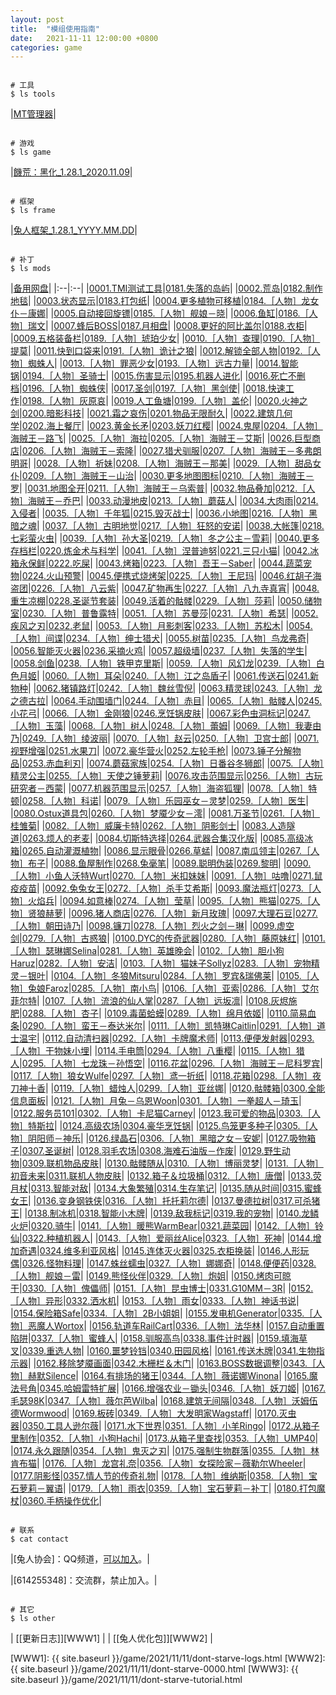 ```yaml
---
layout: post
title:  "模组使用指南"
date:   2021-11-11 12:00:00 +0800
categories: game
---
```



``` shell
  
# 工具
$ ls tools
```

|[MT管理器][APKMT2]|



``` shell
  
# 游戏
$ ls game
```

|[饑荒：黑化_1.28.1_2020.11.09][GAME128]|


``` shell
  
# 框架
$ ls frame
```

|[兔人框架_1.28.1_YYYY.MM.DD][FRAME128]|



``` shell
  
# 补丁
$ ls mods
```
|[备用网盘][MODS128]|
|:--|:--|
|[0001.TMI测试工具][GIT-0001]|[0181.失落的岛屿][GIT-0181]|
 |[0002.荒岛][GIT-0002]|[0182.制作地毯][GIT-0182]|
 |[0003.状态显示][GIT-0003]|[0183.打包纸][GIT-0183]|
 |[0004.更多植物可移植][GIT-0004]|[0184.［人物］龙女仆－康娜][GIT-0184]|
 |[0005.自动接回旋镖][GIT-0005]|[0185.［人物］舰娘－晓][GIT-0185]|
 |[0006.鱼缸][GIT-0006]|[0186.［人物］瑞文][GIT-0186]|
 |[0007.蜂后BOSS][GIT-0007]|[0187.月相盘][GIT-0187]|
 |[0008.更好的阿比盖尔][GIT-0008]|[0188.衣柜][GIT-0188]|
 |[0009.五格装备栏][GIT-0009]|[0189.［人物］琥珀少女][GIT-0189]|
 |[0010.［人物］查理][GIT-0010]|[0190.［人物］提莫][GIT-0190]|
 |[0011.快到口袋来][GIT-0011]|[0191.［人物］诡计之狼][GIT-0191]|
 |[0012.解锁全部人物][GIT-0012]|[0192.［人物］蜘蛛人][GIT-0192]|
 |[0013.［人物］罪恶少女][GIT-0013]|[0193.［人物］远古力量][GIT-0193]|
 |[0014.智能锅][GIT-0014]|[0194.［人物］圣骑士][GIT-0194]|
 |[0015.伤害显示][GIT-0015]|[0195.机器人进化][GIT-0195]|
 |[0016.死亡不删档][GIT-0016]|[0196.［人物］蜘蛛侠][GIT-0196]|
 |[0017.圣剑][GIT-0017]|[0197.［人物］黑剑使][GIT-0197]|
 |[0018.快速工作][GIT-0018]|[0198.［人物］灰原哀][GIT-0198]|
 |[0019.人工鱼塘][GIT-0019]|[0199.［人物］盖伦][GIT-0199]|
 |[0020.火神之剑][GIT-0020]|[0200.暗影科技][GIT-0200]|
 |[0021.霜之哀伤][GIT-0021]|[0201.物品无限耐久][GIT-0201]|
 |[0022.建筑几何学][GIT-0022]|[0202.海上餐厅][GIT-0202]|
 |[0023.黄金长矛][GIT-0023]|[0203.妖刀红樱][GIT-0203]|
 |[0024.鬼屋][GIT-0024]|[0204.［人物］海贼王－路飞][GIT-0204]|
 |[0025.［人物］海拉][GIT-0025]|[0205.［人物］海贼王－艾斯][GIT-0205]|
 |[0026.巨型商店][GIT-0026]|[0206.［人物］海贼王－索隆][GIT-0206]|
 |[0027.猎犬驯服][GIT-0027]|[0207.［人物］海贼王－多弗朗明哥][GIT-0207]|
 |[0028.［人物］祈妹][GIT-0028]|[0208.［人物］海贼王－那美][GIT-0208]|
 |[0029.［人物］甜品女仆][GIT-0029]|[0209.［人物］海贼王－山治][GIT-0209]|
 |[0030.更多地图图标][GIT-0030]|[0210.［人物］海贼王－罗][GIT-0210]|
 |[0031.地图全开][GIT-0031]|[0211.［人物］海贼王－乌索普][GIT-0211]|
 |[0032.物品叠加][GIT-0032]|[0212.［人物］海贼王－乔巴][GIT-0212]|
 |[0033.动漫地皮][GIT-0033]|[0213.［人物］蘑菇人][GIT-0213]|
 |[0034.大肉雨][GIT-0034]|[0214.入侵者][GIT-0214]|
 |[0035.［人物］千年狐][GIT-0035]|[0215.毁灭战士][GIT-0215]|
 |[0036.小地图][GIT-0036]|[0216.［人物］黑暗之魂][GIT-0216]|
 |[0037.［人物］古明地觉][GIT-0037]|[0217.［人物］狂怒的安诺][GIT-0217]|
 |[0038.大帐篷][GIT-0038]|[0218.七彩萤火虫][GIT-0218]|
 |[0039.［人物］孙大圣][GIT-0039]|[0219.［人物］冬之公主－雪莉][GIT-0219]|
 |[0040.更多存档栏][GIT-0040]|[0220.炼金术与科学][GIT-0220]|
 |[0041.［人物］涅普迪努][GIT-0041]|[0221.三只小猫][GIT-0221]|
 |[0042.冰箱永保鲜][GIT-0042]|[0222.吃屎][GIT-0222]|
 |[0043.烤箱][GIT-0043]|[0223.［人物］吾王－Saber][GIT-0223]|
 |[0044.蔬菜宠物][GIT-0044]|[0224.火山预警][GIT-0224]|
 |[0045.便携式烧烤架][GIT-0045]|[0225.［人物］王尼玛][GIT-0225]|
 |[0046.红胡子海盗团][GIT-0046]|[0226.［人物］八云紫][GIT-0226]|
 |[0047.矿物再生][GIT-0047]|[0227.［人物］八九寺真宵][GIT-0227]|
 |[0048.重生凉棚][GIT-0048]|[0228.圣诞节套装][GIT-0228]|
 |[0049.活着的骷髅][GIT-0049]|[0229.［人物］莎莉][GIT-0229]|
 |[0050.储物室][GIT-0050]|[0230.［人物］普鲁露特][GIT-0230]|
 |[0051.［人物］苏曼莎][GIT-0051]|[0231.［人物］希瑟][GIT-0231]|
 |[0052.疾风之刃][GIT-0052]|[0232.老鼠][GIT-0232]|
 |[0053.［人物］月影刺客][GIT-0053]|[0233.［人物］苏松木][GIT-0233]|
 |[0054.［人物］间谍][GIT-0054]|[0234.［人物］绅士猎犬][GIT-0234]|
 |[0055.树苗][GIT-0055]|[0235.［人物］鸟龙弗奇][GIT-0235]|
 |[0056.智能灭火器][GIT-0056]|[0236.采摘火鸡][GIT-0236]|
 |[0057.超级墙][GIT-0057]|[0237.［人物］失落的学生][GIT-0237]|
 |[0058.剑鱼][GIT-0058]|[0238.［人物］铁甲克里斯][GIT-0238]|
 |[0059.［人物］风幻龙][GIT-0059]|[0239.［人物］白色月姬][GIT-0239]|
 |[0060.［人物］耳朵][GIT-0060]|[0240.［人物］江之岛盾子][GIT-0240]|
 |[0061.传送石][GIT-0061]|[0241.新物种][GIT-0241]|
 |[0062.猪镇路灯][GIT-0062]|[0242.［人物］魏丝雪倪][GIT-0242]|
 |[0063.精灵球][GIT-0063]|[0243.［人物］龙之德古拉][GIT-0243]|
 |[0064.手动围墙门][GIT-0064]|[0244.［人物］赤目][GIT-0244]|
 |[0065.［人物］骷髅人][GIT-0065]|[0245.小花弓][GIT-0245]|
 |[0066.［人物］金刚狼][GIT-0066]|[0246.烹饪锅皮肤][GIT-0246]|
 |[0067.彩色虫洞标记][GIT-0067]|[0247.［人物］玉藻][GIT-0247]|
 |[0068.［人物］树人][GIT-0068]|[0248.［人物］蕾姆][GIT-0248]|
 |[0069.［人物］我妻由乃][GIT-0069]|[0249.［人物］绫波丽][GIT-0249]|
 |[0070.［人物］赵云][GIT-0070]|[0250.［人物］卫宫士郎][GIT-0250]|
 |[0071.视野增强][GIT-0071]|[0251.水果刀][GIT-0251]|
 |[0072.豪华营火][GIT-0072]|[0252.左轮手枪][GIT-0252]|
 |[0073.锤子分解物品][GIT-0073]|[0253.赤血利刃][GIT-0253]|
 |[0074.蘑菇家族][GIT-0074]|[0254.［人物］日番谷冬狮郎][GIT-0254]|
 |[0075.［人物］精灵公主][GIT-0075]|[0255.［人物］天使之锤萝莉][GIT-0255]|
 |[0076.攻击范围显示][GIT-0076]|[0256.［人物］古玩研究者－西蒙][GIT-0256]|
 |[0077.机器范围显示][GIT-0077]|[0257.［人物］海盗狐狸][GIT-0257]|
 |[0078.［人物］特顿][GIT-0078]|[0258.［人物］科诺][GIT-0258]|
 |[0079.［人物］乐园巫女－灵梦][GIT-0079]|[0259.［人物］医生][GIT-0259]|
 |[0080.Ostux道具包][GIT-0080]|[0260.［人物］梦魇少女－澪][GIT-0260]|
 |[0081.万圣节][GIT-0081]|[0261.［人物］桂雏菊][GIT-0261]|
 |[0082.［人物］威廉卡特][GIT-0082]|[0262.［人物］阴影剑士][GIT-0262]|
 |[0083.人造隧道][GIT-0083]|[0263.烦人的老麦][GIT-0263]|
 |[0084.切斯特选择][GIT-0084]|[0264.武器合集汉化版][GIT-0264]|
 |[0085.高级冰箱][GIT-0085]|[0265.自动灌溉植物][GIT-0265]|
 |[0086.显示眼骨][GIT-0086]|[0266.草蜢][GIT-0266]|
 |[0087.南瓜领主][GIT-0087]|[0267.［人物］布子][GIT-0267]|
 |[0088.鱼屋制作][GIT-0088]|[0268.兔毫笔][GIT-0268]|
 |[0089.聪明伪装][GIT-0089]|[0269.黎明][GIT-0269]|
 |[0090.［人物］小鱼人沃特Wurt][GIT-0090]|[0270.［人物］米扣妹妹][GIT-0270]|
 |[0091.［人物］咕噜][GIT-0091]|[0271.鼠疫疫苗][GIT-0271]|
 |[0092.兔兔女王][GIT-0092]|[0272.［人物］杀手艾希斯][GIT-0272]|
 |[0093.魔法瓶灯][GIT-0093]|[0273.［人物］火焰兵][GIT-0273]|
 |[0094.如意棒][GIT-0094]|[0274.［人物］莹草][GIT-0274]|
 |[0095.［人物］熊猫][GIT-0095]|[0275.［人物］贤狼赫萝][GIT-0275]|
 |[0096.猪人商店][GIT-0096]|[0276.［人物］新月玫瑰][GIT-0276]|
 |[0097.大理石豆][GIT-0097]|[0277.［人物］朝田诗乃][GIT-0277]|
 |[0098.镰刀][GIT-0098]|[0278.［人物］烈火之剑－琳][GIT-0278]|
 |[0099.虚空剑][GIT-0099]|[0279.［人物］古惑狼][GIT-0279]|
 |[0100.DYC的传奇武器][GIT-0100]|[0280.［人物］藤原妹红][GIT-0280]|
 |[0101.［人物］瑟琳娜Selina][GIT-0101]|[0281.［人物］英雄晚会][GIT-0281]|
 |[0102.［人物］胆小狗Haruz][GIT-0102]|[0282.［人物］安洁][GIT-0282]|
 |[0103.［人物］猫妹子Sollyz][GIT-0103]|[0283.［人物］宠物精灵－银叶][GIT-0283]|
 |[0104.［人物］冬狼Mitsuru][GIT-0104]|[0284.［人物］罗宾&瑞佛莱][GIT-0284]|
 |[0105.［人物］兔娘Faroz][GIT-0105]|[0285.［人物］南小鸟][GIT-0285]|
 |[0106.［人物］亚索][GIT-0106]|[0286.［人物］艾尔菲尔特][GIT-0286]|
 |[0107.［人物］流浪的仙人掌][GIT-0107]|[0287.［人物］远坂凛][GIT-0287]|
 |[0108.灰烬施肥][GIT-0108]|[0288.［人物］杏子][GIT-0288]|
 |[0109.毒菌蛤蟆][GIT-0109]|[0289.［人物］绵月依姬][GIT-0289]|
 |[0110.简易血条][GIT-0110]|[0290.［人物］蛮王－泰达米尔][GIT-0290]|
 |[0111.［人物］凯特琳Caitlin][GIT-0111]|[0291.［人物］道士温宇][GIT-0291]|
 |[0112.自动清扫器][GIT-0112]|[0292.［人物］卡牌魔术师][GIT-0292]|
 |[0113.便便发射器][GIT-0113]|[0293.［人物］干物妹小埋][GIT-0293]|
 |[0114.手电筒][GIT-0114]|[0294.［人物］八重樱][GIT-0294]|
 |[0115.［人物］猎人][GIT-0115]|[0295.［人物］七龙珠－孙悟空][GIT-0295]|
 |[0116.花盆][GIT-0116]|[0296.［人物］海贼王－尼科罗宾][GIT-0296]|
 |[0117.［人物］狼女Wulfe][GIT-0117]|[0297.［人物］鸢一折纸][GIT-0297]|
 |[0118.花箱][GIT-0118]|[0298.［人物］夜刀神十香][GIT-0298]|
 |[0119.［人物］蜡烛人][GIT-0119]|[0299.［人物］亚丝娜][GIT-0299]|
 |[0120.骷髅箱][GIT-0120]|[0300.全能信息面板][GIT-0300]|
 |[0121.［人物］月兔－乌恩Woon][GIT-0121]|[0301.［人物］一拳超人－琦玉][GIT-0301]|
 |[0122.服务员101][GIT-0122]|[0302.［人物］卡尼猫Carney][GIT-0302]|
 |[0123.我可爱的物品][GIT-0123]|[0303.［人物］特斯拉][GIT-0303]|
 |[0124.高级农场][GIT-0124]|[0304.豪华烹饪锅][GIT-0304]|
 |[0125.鸟笼更多种子][GIT-0125]|[0305.［人物］阴阳师－神乐][GIT-0305]|
 |[0126.绿晶石][GIT-0126]|[0306.［人物］黑暗之女－安妮][GIT-0306]|
 |[0127.吸物箱子][GIT-0127]|[0307.圣诞树][GIT-0307]|
 |[0128.羽毛农场][GIT-0128]|[0308.海难石油版－作废][GIT-0308]|
 |[0129.野生动物][GIT-0129]|[0309.联机物品皮肤][GIT-0309]|
 |[0130.骷髅随从][GIT-0130]|[0310.［人物］博丽灵梦][GIT-0310]|
 |[0131.［人物］初音未来][GIT-0131]|[0311.联机人物皮肤][GIT-0311]|
 |[0132.箱子＆垃圾桶][GIT-0132]|[0312.［人物］唐僧][GIT-0312]|
 |[0133.荧月杖][GIT-0133]|[0313.智能对敌][GIT-0313]|
 |[0134.大象繁殖][GIT-0134]|[0314.生存笔记][GIT-0314]|
 |[0135.随从时间][GIT-0135]|[0315.蜜蜂女王][GIT-0315]|
 |[0136.变身钢铁侠][GIT-0136]|[0316.［人物］托托莉尔德][GIT-0316]|
 |[0137.曼德拉树][GIT-0137]|[0317.可杀猪王][GIT-0317]|
 |[0138.制冰机][GIT-0138]|[0318.智能小木牌][GIT-0318]|
 |[0139.敌我标记][GIT-0139]|[0319.我的宠物][GIT-0319]|
 |[0140.龙鳞火炉][GIT-0140]|[0320.骑牛][GIT-0320]|
 |[0141.［人物］暖熊WarmBear][GIT-0141]|[0321.蔬菜园][GIT-0321]|
 |[0142.［人物］铃仙][GIT-0142]|[0322.种植机器人][GIT-0322]|
 |[0143.［人物］爱丽丝Alice][GIT-0143]|[0323.［人物］死神][GIT-0323]|
 |[0144.增加奇遇][GIT-0144]|[0324.维多利亚风格][GIT-0324]|
 |[0145.连体灭火器][GIT-0145]|[0325.衣柜换装][GIT-0325]|
 |[0146.人形玩偶][GIT-0146]|[0326.怪物料理][GIT-0326]|
 |[0147.蛛丝蠕虫][GIT-0147]|[0327.［人物］娜娜奇][GIT-0327]|
 |[0148.便便药][GIT-0148]|[0328.［人物］舰娘－雷][GIT-0328]|
 |[0149.熊怪伙伴][GIT-0149]|[0329.［人物］炮姐][GIT-0329]|
 |[0150.烤肉可晾干][GIT-0150]|[0330.［人物］傀儡师][GIT-0330]|
 |[0151.［人物］昆虫博士][GIT-0151]|[0331.G10MM－3R][GIT-0331]|
 |[0152.［人物］异形][GIT-0152]|[0332.洒水机][GIT-0332]|
 |[0153.［人物］雨女][GIT-0153]|[0333.［人物］神话书说][GIT-0333]|
 |[0154.保险箱Safe][GIT-0154]|[0334.［人物］2B小姐姐][GIT-0334]|
 |[0155.发电机Generator][GIT-0155]|[0335.［人物］恶魔人Wortox][GIT-0335]|
 |[0156.轨道车RailCart][GIT-0156]|[0336.［人物］法华林][GIT-0336]|
 |[0157.自动重置陷阱][GIT-0157]|[0337.［人物］蜜蜂人][GIT-0337]|
 |[0158.驯服高鸟][GIT-0158]|[0338.事件计时器][GIT-0338]|
 |[0159.填海草叉][GIT-0159]|[0339.重选人物][GIT-0339]|
 |[0160.噩梦铃铛][GIT-0160]|[0340.田园风格][GIT-0340]|
 |[0161.传送木牌][GIT-0161]|[0341.生物指示器][GIT-0341]|
 |[0162.移除梦魇画面][GIT-0162]|[0342.木栅栏＆木门][GIT-0342]|
 |[0163.BOSS数据调整][GIT-0163]|[0343.［人物］赫默Silence][GIT-0343]|
 |[0164.有排场的猪王][GIT-0164]|[0344.［人物］薇诺娜Winona][GIT-0344]|
 |[0165.魔法号角][GIT-0165]|[0345.哈姆雷特扩展][GIT-0345]|
 |[0166.增强农业－锄头][GIT-0166]|[0346.［人物］妖刀姬][GIT-0346]|
 |[0167.毛瑟98K][GIT-0167]|[0347.［人物］薇尔芭Wilba][GIT-0347]|
 |[0168.建筑无间隔][GIT-0168]|[0348.［人物］沃姆伍德Wormwood][GIT-0348]|
 |[0169.板砖][GIT-0169]|[0349.［人物］大发明家Wagstaff][GIT-0349]|
 |[0170.灭虫器][GIT-0170]|[0350.工具人逊尔薇][GIT-0350]|
 |[0171.水下世界][GIT-0171]|[0351.［人物］小羊Ringo][GIT-0351]|
 |[0172.从箱子里制作][GIT-0172]|[0352.［人物］小狗Hachi][GIT-0352]|
 |[0173.从箱子里查找][GIT-0173]|[0353.［人物］UMP40][GIT-0353]|
 |[0174.永久跟随][GIT-0174]|[0354.［人物］鬼灭之刃][GIT-0354]|
 |[0175.强制生物群落][GIT-0175]|[0355.［人物］林肯布猫][GIT-0355]|
 |[0176.［人物］龙宫礼奈][GIT-0176]|[0356.［人物］女探险家－薇勒尔Wheeler][GIT-0356]|
 |[0177.阴影怪][GIT-0177]|[0357.情人节的传奇礼物][GIT-0357]|
 |[0178.［人物］维纳斯][GIT-0178]|[0358.［人物］宝石萝莉－翼语][GIT-0358]|
 |[0179.［人物］雨衣][GIT-0179]|[0359.［人物］宝石萝莉－补丁][GIT-0359]|
 |[0180.打包魔杖][GIT-0180]|[0360.手柄操作优化][GIT-0360]|



``` shell
  
# 联系
$ cat contact 
```
  

|[兔人协会]：QQ频道，[可以加入][QQGPD]。|

|[614255348]：交流群，禁止加入。|

``` shell
  
# 其它
$ ls other
```

| [[更新日志]][WWW1] | | [[兔人优化包]][WWW2] |



 
 [注释]: 网页内容到此结束，以下全为链接。
  
[WWW1]: {{ site.baseurl }}/game/2021/11/11/dont-starve-logs.html
[WWW2]: {{ site.baseurl }}/game/2021/11/11/dont-starve-0000.html
[WWW3]: {{ site.baseurl }}/game/2021/11/11/dont-starve-tutorial.html
  
  
  
[TV000]: https://b23.tv/AeaOpL
[TV001]: ../videos/jiaocheng01.mp4
[TV002]: ../videos/jiaocheng02.mp4
[TV003]: ../videos/jiaocheng03.mp4
[TV004]: ../videos/jiaocheng04.mp4
[TV005]: ../videos/jiaocheng05.mp4
  
  
  
[QQG777]: mqqopensdkapi://bizAgent/qm/qr?url=http://qm.qq.com/cgi-bin/qm/qr%3Ffrom=app%26p=android%26k=MNbFabUJEtYKRckugDrWITaD_hvJk1uT
[QQG614]: mqqopensdkapi://bizAgent/qm/qr?url=http://qm.qq.com/cgi-bin/qm/qr%3Ffrom=app%26p=android%26k=KnkVjjF7OiwDcpO3WG6vXXTVn2bicq0J
[QQG556]: mqqopensdkapi://bizAgent/qm/qr?url=http://qm.qq.com/cgi-bin/qm/qr%3Ffrom=app%26p=android%26k=1x8UWTmLfQVjdcpP8SRhLWdO8j_LICqt
[QQGPD]: https://pd.qq.com/s/7tvokq9db
  
  
[APKMT2]: http://d.mt2.cn/
  
  
[PAN]: https://www.123pan.com/s/IC8lVv-2XNAv
[GAME128]: https://www.123pan.com/s/IC8lVv-XXNAv
[FRAME128]: https://www.123pan.com/s/IC8lVv-nXNAv
[MODS128]: https://www.123pan.com/s/IC8lVv-MlNAv

  
  
[GIT-0001]: https://github.com/cnzixn/bmsh-mods1/archive/GIT0001.zip
[GIT-0002]: https://github.com/cnzixn/bmsh-mods1/archive/GIT0002.zip
[GIT-0003]: https://github.com/cnzixn/bmsh-mods1/archive/GIT0003.zip
[GIT-0004]: https://github.com/cnzixn/bmsh-mods1/archive/GIT0004.zip
[GIT-0005]: https://github.com/cnzixn/bmsh-mods1/archive/GIT0005.zip
[GIT-0006]: https://github.com/cnzixn/bmsh-mods1/archive/GIT0006.zip
[GIT-0007]: https://github.com/cnzixn/bmsh-mods1/archive/GIT0007.zip
[GIT-0008]: https://github.com/cnzixn/bmsh-mods1/archive/GIT0008.zip
[GIT-0009]: https://github.com/cnzixn/bmsh-mods1/archive/GIT0009.zip
[GIT-0010]: https://github.com/cnzixn/bmsh-mods1/archive/GIT0010.zip
[GIT-0011]: https://github.com/cnzixn/bmsh-mods1/archive/GIT0011.zip
[GIT-0012]: https://github.com/cnzixn/bmsh-mods1/archive/GIT0012.zip
[GIT-0013]: https://github.com/cnzixn/bmsh-mods1/archive/GIT0013.zip
[GIT-0014]: https://github.com/cnzixn/bmsh-mods1/archive/GIT0014.zip
[GIT-0015]: https://github.com/cnzixn/bmsh-mods1/archive/GIT0015.zip
[GIT-0016]: https://github.com/cnzixn/bmsh-mods1/archive/GIT0016.zip
[GIT-0017]: https://github.com/cnzixn/bmsh-mods1/archive/GIT0017.zip
[GIT-0018]: https://github.com/cnzixn/bmsh-mods1/archive/GIT0018.zip
[GIT-0019]: https://github.com/cnzixn/bmsh-mods1/archive/GIT0019.zip
[GIT-0020]: https://github.com/cnzixn/bmsh-mods1/archive/GIT0020.zip
[GIT-0021]: https://github.com/cnzixn/bmsh-mods1/archive/GIT0021.zip
[GIT-0022]: https://github.com/cnzixn/bmsh-mods1/archive/GIT0022.zip
[GIT-0023]: https://github.com/cnzixn/bmsh-mods1/archive/GIT0023.zip
[GIT-0024]: https://github.com/cnzixn/bmsh-mods1/archive/GIT0024.zip
[GIT-0025]: https://github.com/cnzixn/bmsh-mods1/archive/GIT0025.zip
[GIT-0026]: https://github.com/cnzixn/bmsh-mods1/archive/GIT0026.zip
[GIT-0027]: https://github.com/cnzixn/bmsh-mods1/archive/GIT0027.zip
[GIT-0028]: https://github.com/cnzixn/bmsh-mods1/archive/GIT0028.zip
[GIT-0029]: https://github.com/cnzixn/bmsh-mods1/archive/GIT0029.zip
[GIT-0030]: https://github.com/cnzixn/bmsh-mods1/archive/GIT0030.zip
[GIT-0031]: https://github.com/cnzixn/bmsh-mods1/archive/GIT0031.zip
[GIT-0032]: https://github.com/cnzixn/bmsh-mods1/archive/GIT0032.zip
[GIT-0033]: https://github.com/cnzixn/bmsh-mods1/archive/GIT0033.zip
[GIT-0034]: https://github.com/cnzixn/bmsh-mods1/archive/GIT0034.zip
[GIT-0035]: https://github.com/cnzixn/bmsh-mods1/archive/GIT0035.zip
[GIT-0036]: https://github.com/cnzixn/bmsh-mods1/archive/GIT0036.zip
[GIT-0037]: https://github.com/cnzixn/bmsh-mods1/archive/GIT0037.zip
[GIT-0038]: https://github.com/cnzixn/bmsh-mods1/archive/GIT0038.zip
[GIT-0039]: https://github.com/cnzixn/bmsh-mods1/archive/GIT0039.zip
[GIT-0040]: https://github.com/cnzixn/bmsh-mods1/archive/GIT0040.zip
[GIT-0041]: https://github.com/cnzixn/bmsh-mods1/archive/GIT0041.zip
[GIT-0042]: https://github.com/cnzixn/bmsh-mods1/archive/GIT0042.zip
[GIT-0043]: https://github.com/cnzixn/bmsh-mods1/archive/GIT0043.zip
[GIT-0044]: https://github.com/cnzixn/bmsh-mods1/archive/GIT0044.zip
[GIT-0045]: https://github.com/cnzixn/bmsh-mods1/archive/GIT0045.zip
[GIT-0046]: https://github.com/cnzixn/bmsh-mods1/archive/GIT0046.zip
[GIT-0047]: https://github.com/cnzixn/bmsh-mods1/archive/GIT0047.zip
[GIT-0048]: https://github.com/cnzixn/bmsh-mods1/archive/GIT0048.zip
[GIT-0049]: https://github.com/cnzixn/bmsh-mods1/archive/GIT0049.zip
[GIT-0050]: https://github.com/cnzixn/bmsh-mods1/archive/GIT0050.zip
[GIT-0051]: https://github.com/cnzixn/bmsh-mods2/archive/GIT0051.zip
[GIT-0052]: https://github.com/cnzixn/bmsh-mods2/archive/GIT0052.zip
[GIT-0053]: https://github.com/cnzixn/bmsh-mods2/archive/GIT0053.zip
[GIT-0054]: https://github.com/cnzixn/bmsh-mods2/archive/GIT0054.zip
[GIT-0055]: https://github.com/cnzixn/bmsh-mods2/archive/GIT0055.zip
[GIT-0056]: https://github.com/cnzixn/bmsh-mods2/archive/GIT0056.zip
[GIT-0057]: https://github.com/cnzixn/bmsh-mods2/archive/GIT0057.zip
[GIT-0058]: https://github.com/cnzixn/bmsh-mods2/archive/GIT0058.zip
[GIT-0059]: https://github.com/cnzixn/bmsh-mods2/archive/GIT0059.zip
[GIT-0060]: https://github.com/cnzixn/bmsh-mods2/archive/GIT0060.zip
[GIT-0061]: https://github.com/cnzixn/bmsh-mods2/archive/GIT0061.zip
[GIT-0062]: https://github.com/cnzixn/bmsh-mods2/archive/GIT0062.zip
[GIT-0063]: https://github.com/cnzixn/bmsh-mods2/archive/GIT0063.zip
[GIT-0064]: https://github.com/cnzixn/bmsh-mods2/archive/GIT0064.zip
[GIT-0065]: https://github.com/cnzixn/bmsh-mods2/archive/GIT0065.zip
[GIT-0066]: https://github.com/cnzixn/bmsh-mods2/archive/GIT0066.zip
[GIT-0067]: https://github.com/cnzixn/bmsh-mods2/archive/GIT0067.zip
[GIT-0068]: https://github.com/cnzixn/bmsh-mods2/archive/GIT0068.zip
[GIT-0069]: https://github.com/cnzixn/bmsh-mods2/archive/GIT0069.zip
[GIT-0070]: https://github.com/cnzixn/bmsh-mods2/archive/GIT0070.zip
[GIT-0071]: https://github.com/cnzixn/bmsh-mods2/archive/GIT0071.zip
[GIT-0072]: https://github.com/cnzixn/bmsh-mods2/archive/GIT0072.zip
[GIT-0073]: https://github.com/cnzixn/bmsh-mods2/archive/GIT0073.zip
[GIT-0074]: https://github.com/cnzixn/bmsh-mods2/archive/GIT0074.zip
[GIT-0075]: https://github.com/cnzixn/bmsh-mods2/archive/GIT0075.zip
[GIT-0076]: https://github.com/cnzixn/bmsh-mods2/archive/GIT0076.zip
[GIT-0077]: https://github.com/cnzixn/bmsh-mods2/archive/GIT0077.zip
[GIT-0078]: https://github.com/cnzixn/bmsh-mods2/archive/GIT0078.zip
[GIT-0079]: https://github.com/cnzixn/bmsh-mods2/archive/GIT0079.zip
[GIT-0080]: https://github.com/cnzixn/bmsh-mods2/archive/GIT0080.zip
[GIT-0081]: https://github.com/cnzixn/bmsh-mods2/archive/GIT0081.zip
[GIT-0082]: https://github.com/cnzixn/bmsh-mods2/archive/GIT0082.zip
[GIT-0083]: https://github.com/cnzixn/bmsh-mods2/archive/GIT0083.zip
[GIT-0084]: https://github.com/cnzixn/bmsh-mods2/archive/GIT0084.zip
[GIT-0085]: https://github.com/cnzixn/bmsh-mods2/archive/GIT0085.zip
[GIT-0086]: https://github.com/cnzixn/bmsh-mods2/archive/GIT0086.zip
[GIT-0087]: https://github.com/cnzixn/bmsh-mods2/archive/GIT0087.zip
[GIT-0088]: https://github.com/cnzixn/bmsh-mods2/archive/GIT0088.zip
[GIT-0089]: https://github.com/cnzixn/bmsh-mods2/archive/GIT0089.zip
[GIT-0090]: https://github.com/cnzixn/bmsh-mods2/archive/GIT0090.zip
[GIT-0091]: https://github.com/cnzixn/bmsh-mods2/archive/GIT0091.zip
[GIT-0092]: https://github.com/cnzixn/bmsh-mods2/archive/GIT0092.zip
[GIT-0093]: https://github.com/cnzixn/bmsh-mods2/archive/GIT0093.zip
[GIT-0094]: https://github.com/cnzixn/bmsh-mods2/archive/GIT0094.zip
[GIT-0095]: https://github.com/cnzixn/bmsh-mods2/archive/GIT0095.zip
[GIT-0096]: https://github.com/cnzixn/bmsh-mods2/archive/GIT0096.zip
[GIT-0097]: https://github.com/cnzixn/bmsh-mods2/archive/GIT0097.zip
[GIT-0098]: https://github.com/cnzixn/bmsh-mods2/archive/GIT0098.zip
[GIT-0099]: https://github.com/cnzixn/bmsh-mods2/archive/GIT0099.zip
[GIT-0100]: https://github.com/cnzixn/bmsh-mods2/archive/GIT0100.zip
[GIT-0101]: https://github.com/cnzixn/bmsh-mods3/archive/GIT0101.zip
[GIT-0102]: https://github.com/cnzixn/bmsh-mods3/archive/GIT0102.zip
[GIT-0103]: https://github.com/cnzixn/bmsh-mods3/archive/GIT0103.zip
[GIT-0104]: https://github.com/cnzixn/bmsh-mods3/archive/GIT0104.zip
[GIT-0105]: https://github.com/cnzixn/bmsh-mods3/archive/GIT0105.zip
[GIT-0106]: https://github.com/cnzixn/bmsh-mods3/archive/GIT0106.zip
[GIT-0107]: https://github.com/cnzixn/bmsh-mods3/archive/GIT0107.zip
[GIT-0108]: https://github.com/cnzixn/bmsh-mods3/archive/GIT0108.zip
[GIT-0109]: https://github.com/cnzixn/bmsh-mods3/archive/GIT0109.zip
[GIT-0110]: https://github.com/cnzixn/bmsh-mods3/archive/GIT0110.zip
[GIT-0111]: https://github.com/cnzixn/bmsh-mods3/archive/GIT0111.zip
[GIT-0112]: https://github.com/cnzixn/bmsh-mods3/archive/GIT0112.zip
[GIT-0113]: https://github.com/cnzixn/bmsh-mods3/archive/GIT0113.zip
[GIT-0114]: https://github.com/cnzixn/bmsh-mods3/archive/GIT0114.zip
[GIT-0115]: https://github.com/cnzixn/bmsh-mods3/archive/GIT0115.zip
[GIT-0116]: https://github.com/cnzixn/bmsh-mods3/archive/GIT0116.zip
[GIT-0117]: https://github.com/cnzixn/bmsh-mods3/archive/GIT0117.zip
[GIT-0118]: https://github.com/cnzixn/bmsh-mods3/archive/GIT0118.zip
[GIT-0119]: https://github.com/cnzixn/bmsh-mods3/archive/GIT0119.zip
[GIT-0120]: https://github.com/cnzixn/bmsh-mods3/archive/GIT0120.zip
[GIT-0121]: https://github.com/cnzixn/bmsh-mods3/archive/GIT0121.zip
[GIT-0122]: https://github.com/cnzixn/bmsh-mods3/archive/GIT0122.zip
[GIT-0123]: https://github.com/cnzixn/bmsh-mods3/archive/GIT0123.zip
[GIT-0124]: https://github.com/cnzixn/bmsh-mods3/archive/GIT0124.zip
[GIT-0125]: https://github.com/cnzixn/bmsh-mods3/archive/GIT0125.zip
[GIT-0126]: https://github.com/cnzixn/bmsh-mods3/archive/GIT0126.zip
[GIT-0127]: https://github.com/cnzixn/bmsh-mods3/archive/GIT0127.zip
[GIT-0128]: https://github.com/cnzixn/bmsh-mods3/archive/GIT0128.zip
[GIT-0129]: https://github.com/cnzixn/bmsh-mods3/archive/GIT0129.zip
[GIT-0130]: https://github.com/cnzixn/bmsh-mods3/archive/GIT0130.zip
[GIT-0131]: https://github.com/cnzixn/bmsh-mods3/archive/GIT0131.zip
[GIT-0132]: https://github.com/cnzixn/bmsh-mods3/archive/GIT0132.zip
[GIT-0133]: https://github.com/cnzixn/bmsh-mods3/archive/GIT0133.zip
[GIT-0134]: https://github.com/cnzixn/bmsh-mods3/archive/GIT0134.zip
[GIT-0135]: https://github.com/cnzixn/bmsh-mods3/archive/GIT0135.zip
[GIT-0136]: https://github.com/cnzixn/bmsh-mods3/archive/GIT0136.zip
[GIT-0137]: https://github.com/cnzixn/bmsh-mods3/archive/GIT0137.zip
[GIT-0138]: https://github.com/cnzixn/bmsh-mods3/archive/GIT0138.zip
[GIT-0139]: https://github.com/cnzixn/bmsh-mods3/archive/GIT0139.zip
[GIT-0140]: https://github.com/cnzixn/bmsh-mods3/archive/GIT0140.zip
[GIT-0141]: https://github.com/cnzixn/bmsh-mods3/archive/GIT0141.zip
[GIT-0142]: https://github.com/cnzixn/bmsh-mods3/archive/GIT0142.zip
[GIT-0143]: https://github.com/cnzixn/bmsh-mods3/archive/GIT0143.zip
[GIT-0144]: https://github.com/cnzixn/bmsh-mods3/archive/GIT0144.zip
[GIT-0145]: https://github.com/cnzixn/bmsh-mods3/archive/GIT0145.zip
[GIT-0146]: https://github.com/cnzixn/bmsh-mods3/archive/GIT0146.zip
[GIT-0147]: https://github.com/cnzixn/bmsh-mods3/archive/GIT0147.zip
[GIT-0148]: https://github.com/cnzixn/bmsh-mods3/archive/GIT0148.zip
[GIT-0149]: https://github.com/cnzixn/bmsh-mods3/archive/GIT0149.zip
[GIT-0150]: https://github.com/cnzixn/bmsh-mods3/archive/GIT0150.zip
[GIT-0151]: https://github.com/cnzixn/bmsh-mods4/archive/GIT0151.zip
[GIT-0152]: https://github.com/cnzixn/bmsh-mods4/archive/GIT0152.zip
[GIT-0153]: https://github.com/cnzixn/bmsh-mods4/archive/GIT0153.zip
[GIT-0154]: https://github.com/cnzixn/bmsh-mods4/archive/GIT0154.zip
[GIT-0155]: https://github.com/cnzixn/bmsh-mods4/archive/GIT0155.zip
[GIT-0156]: https://github.com/cnzixn/bmsh-mods4/archive/GIT0156.zip
[GIT-0157]: https://github.com/cnzixn/bmsh-mods4/archive/GIT0157.zip
[GIT-0158]: https://github.com/cnzixn/bmsh-mods4/archive/GIT0158.zip
[GIT-0159]: https://github.com/cnzixn/bmsh-mods4/archive/GIT0159.zip
[GIT-0160]: https://github.com/cnzixn/bmsh-mods4/archive/GIT0160.zip
[GIT-0161]: https://github.com/cnzixn/bmsh-mods4/archive/GIT0161.zip
[GIT-0162]: https://github.com/cnzixn/bmsh-mods4/archive/GIT0162.zip
[GIT-0163]: https://github.com/cnzixn/bmsh-mods4/archive/GIT0163.zip
[GIT-0164]: https://github.com/cnzixn/bmsh-mods4/archive/GIT0164.zip
[GIT-0165]: https://github.com/cnzixn/bmsh-mods4/archive/GIT0165.zip
[GIT-0166]: https://github.com/cnzixn/bmsh-mods4/archive/GIT0166.zip
[GIT-0167]: https://github.com/cnzixn/bmsh-mods4/archive/GIT0167.zip
[GIT-0168]: https://github.com/cnzixn/bmsh-mods4/archive/GIT0168.zip
[GIT-0169]: https://github.com/cnzixn/bmsh-mods4/archive/GIT0169.zip
[GIT-0170]: https://github.com/cnzixn/bmsh-mods4/archive/GIT0170.zip
[GIT-0171]: https://github.com/cnzixn/bmsh-mods4/archive/GIT0171.zip
[GIT-0172]: https://github.com/cnzixn/bmsh-mods4/archive/GIT0172.zip
[GIT-0173]: https://github.com/cnzixn/bmsh-mods4/archive/GIT0173.zip
[GIT-0174]: https://github.com/cnzixn/bmsh-mods4/archive/GIT0174.zip
[GIT-0175]: https://github.com/cnzixn/bmsh-mods4/archive/GIT0175.zip
[GIT-0176]: https://github.com/cnzixn/bmsh-mods4/archive/GIT0176.zip
[GIT-0177]: https://github.com/cnzixn/bmsh-mods4/archive/GIT0177.zip
[GIT-0178]: https://github.com/cnzixn/bmsh-mods4/archive/GIT0178.zip
[GIT-0179]: https://github.com/cnzixn/bmsh-mods4/archive/GIT0179.zip
[GIT-0180]: https://github.com/cnzixn/bmsh-mods4/archive/GIT0180.zip
[GIT-0181]: https://github.com/cnzixn/bmsh-mods4/archive/GIT0181.zip
[GIT-0182]: https://github.com/cnzixn/bmsh-mods4/archive/GIT0182.zip
[GIT-0183]: https://github.com/cnzixn/bmsh-mods4/archive/GIT0183.zip
[GIT-0184]: https://github.com/cnzixn/bmsh-mods4/archive/GIT0184.zip
[GIT-0185]: https://github.com/cnzixn/bmsh-mods4/archive/GIT0185.zip
[GIT-0186]: https://github.com/cnzixn/bmsh-mods4/archive/GIT0186.zip
[GIT-0187]: https://github.com/cnzixn/bmsh-mods4/archive/GIT0187.zip
[GIT-0188]: https://github.com/cnzixn/bmsh-mods4/archive/GIT0188.zip
[GIT-0189]: https://github.com/cnzixn/bmsh-mods4/archive/GIT0189.zip
[GIT-0190]: https://github.com/cnzixn/bmsh-mods4/archive/GIT0190.zip
[GIT-0191]: https://github.com/cnzixn/bmsh-mods4/archive/GIT0191.zip
[GIT-0192]: https://github.com/cnzixn/bmsh-mods4/archive/GIT0192.zip
[GIT-0193]: https://github.com/cnzixn/bmsh-mods4/archive/GIT0193.zip
[GIT-0194]: https://github.com/cnzixn/bmsh-mods4/archive/GIT0194.zip
[GIT-0195]: https://github.com/cnzixn/bmsh-mods4/archive/GIT0195.zip
[GIT-0196]: https://github.com/cnzixn/bmsh-mods4/archive/GIT0196.zip
[GIT-0197]: https://github.com/cnzixn/bmsh-mods4/archive/GIT0197.zip
[GIT-0198]: https://github.com/cnzixn/bmsh-mods4/archive/GIT0198.zip
[GIT-0199]: https://github.com/cnzixn/bmsh-mods4/archive/GIT0199.zip
[GIT-0200]: https://github.com/cnzixn/bmsh-mods4/archive/GIT0200.zip
[GIT-0201]: https://github.com/cnzixn/bmsh-mods5/archive/GIT0201.zip
[GIT-0202]: https://github.com/cnzixn/bmsh-mods5/archive/GIT0202.zip
[GIT-0203]: https://github.com/cnzixn/bmsh-mods5/archive/GIT0203.zip
[GIT-0204]: https://github.com/cnzixn/bmsh-mods5/archive/GIT0204.zip
[GIT-0205]: https://github.com/cnzixn/bmsh-mods5/archive/GIT0205.zip
[GIT-0206]: https://github.com/cnzixn/bmsh-mods5/archive/GIT0206.zip
[GIT-0207]: https://github.com/cnzixn/bmsh-mods5/archive/GIT0207.zip
[GIT-0208]: https://github.com/cnzixn/bmsh-mods5/archive/GIT0208.zip
[GIT-0209]: https://github.com/cnzixn/bmsh-mods5/archive/GIT0209.zip
[GIT-0210]: https://github.com/cnzixn/bmsh-mods5/archive/GIT0210.zip
[GIT-0211]: https://github.com/cnzixn/bmsh-mods5/archive/GIT0211.zip
[GIT-0212]: https://github.com/cnzixn/bmsh-mods5/archive/GIT0212.zip
[GIT-0213]: https://github.com/cnzixn/bmsh-mods5/archive/GIT0213.zip
[GIT-0214]: https://github.com/cnzixn/bmsh-mods5/archive/GIT0214.zip
[GIT-0215]: https://github.com/cnzixn/bmsh-mods5/archive/GIT0215.zip
[GIT-0216]: https://github.com/cnzixn/bmsh-mods5/archive/GIT0216.zip
[GIT-0217]: https://github.com/cnzixn/bmsh-mods5/archive/GIT0217.zip
[GIT-0218]: https://github.com/cnzixn/bmsh-mods5/archive/GIT0218.zip
[GIT-0219]: https://github.com/cnzixn/bmsh-mods5/archive/GIT0219.zip
[GIT-0220]: https://github.com/cnzixn/bmsh-mods5/archive/GIT0220.zip
[GIT-0221]: https://github.com/cnzixn/bmsh-mods5/archive/GIT0221.zip
[GIT-0222]: https://github.com/cnzixn/bmsh-mods5/archive/GIT0222.zip
[GIT-0223]: https://github.com/cnzixn/bmsh-mods5/archive/GIT0223.zip
[GIT-0224]: https://github.com/cnzixn/bmsh-mods5/archive/GIT0224.zip
[GIT-0225]: https://github.com/cnzixn/bmsh-mods5/archive/GIT0225.zip
[GIT-0226]: https://github.com/cnzixn/bmsh-mods5/archive/GIT0226.zip
[GIT-0227]: https://github.com/cnzixn/bmsh-mods5/archive/GIT0227.zip
[GIT-0228]: https://github.com/cnzixn/bmsh-mods5/archive/GIT0228.zip
[GIT-0229]: https://github.com/cnzixn/bmsh-mods5/archive/GIT0229.zip
[GIT-0230]: https://github.com/cnzixn/bmsh-mods5/archive/GIT0230.zip
[GIT-0231]: https://github.com/cnzixn/bmsh-mods5/archive/GIT0231.zip
[GIT-0232]: https://github.com/cnzixn/bmsh-mods5/archive/GIT0232.zip
[GIT-0233]: https://github.com/cnzixn/bmsh-mods5/archive/GIT0233.zip
[GIT-0234]: https://github.com/cnzixn/bmsh-mods5/archive/GIT0234.zip
[GIT-0235]: https://github.com/cnzixn/bmsh-mods5/archive/GIT0235.zip
[GIT-0236]: https://github.com/cnzixn/bmsh-mods5/archive/GIT0236.zip
[GIT-0237]: https://github.com/cnzixn/bmsh-mods5/archive/GIT0237.zip
[GIT-0238]: https://github.com/cnzixn/bmsh-mods5/archive/GIT0238.zip
[GIT-0239]: https://github.com/cnzixn/bmsh-mods5/archive/GIT0239.zip
[GIT-0240]: https://github.com/cnzixn/bmsh-mods5/archive/GIT0240.zip
[GIT-0241]: https://github.com/cnzixn/bmsh-mods5/archive/GIT0241.zip
[GIT-0242]: https://github.com/cnzixn/bmsh-mods5/archive/GIT0242.zip
[GIT-0243]: https://github.com/cnzixn/bmsh-mods5/archive/GIT0243.zip
[GIT-0244]: https://github.com/cnzixn/bmsh-mods5/archive/GIT0244.zip
[GIT-0245]: https://github.com/cnzixn/bmsh-mods5/archive/GIT0245.zip
[GIT-0246]: https://github.com/cnzixn/bmsh-mods5/archive/GIT0246.zip
[GIT-0247]: https://github.com/cnzixn/bmsh-mods5/archive/GIT0247.zip
[GIT-0248]: https://github.com/cnzixn/bmsh-mods5/archive/GIT0248.zip
[GIT-0249]: https://github.com/cnzixn/bmsh-mods5/archive/GIT0249.zip
[GIT-0250]: https://github.com/cnzixn/bmsh-mods5/archive/GIT0250.zip
[GIT-0251]: https://github.com/cnzixn/bmsh-mods6/archive/GIT0251.zip
[GIT-0252]: https://github.com/cnzixn/bmsh-mods6/archive/GIT0252.zip
[GIT-0253]: https://github.com/cnzixn/bmsh-mods6/archive/GIT0253.zip
[GIT-0254]: https://github.com/cnzixn/bmsh-mods6/archive/GIT0254.zip
[GIT-0255]: https://github.com/cnzixn/bmsh-mods6/archive/GIT0255.zip
[GIT-0256]: https://github.com/cnzixn/bmsh-mods6/archive/GIT0256.zip
[GIT-0257]: https://github.com/cnzixn/bmsh-mods6/archive/GIT0257.zip
[GIT-0258]: https://github.com/cnzixn/bmsh-mods6/archive/GIT0258.zip
[GIT-0259]: https://github.com/cnzixn/bmsh-mods6/archive/GIT0259.zip
[GIT-0260]: https://github.com/cnzixn/bmsh-mods6/archive/GIT0260.zip
[GIT-0261]: https://github.com/cnzixn/bmsh-mods6/archive/GIT0261.zip
[GIT-0262]: https://github.com/cnzixn/bmsh-mods6/archive/GIT0262.zip
[GIT-0263]: https://github.com/cnzixn/bmsh-mods6/archive/GIT0263.zip
[GIT-0264]: https://github.com/cnzixn/bmsh-mods6/archive/GIT0264.zip
[GIT-0265]: https://github.com/cnzixn/bmsh-mods6/archive/GIT0265.zip
[GIT-0266]: https://github.com/cnzixn/bmsh-mods6/archive/GIT0266.zip
[GIT-0267]: https://github.com/cnzixn/bmsh-mods6/archive/GIT0267.zip
[GIT-0268]: https://github.com/cnzixn/bmsh-mods6/archive/GIT0268.zip
[GIT-0269]: https://github.com/cnzixn/bmsh-mods6/archive/GIT0269.zip
[GIT-0270]: https://github.com/cnzixn/bmsh-mods6/archive/GIT0270.zip
[GIT-0271]: https://github.com/cnzixn/bmsh-mods6/archive/GIT0271.zip
[GIT-0272]: https://github.com/cnzixn/bmsh-mods6/archive/GIT0272.zip
[GIT-0273]: https://github.com/cnzixn/bmsh-mods6/archive/GIT0273.zip
[GIT-0274]: https://github.com/cnzixn/bmsh-mods6/archive/GIT0274.zip
[GIT-0275]: https://github.com/cnzixn/bmsh-mods6/archive/GIT0275.zip
[GIT-0276]: https://github.com/cnzixn/bmsh-mods6/archive/GIT0276.zip
[GIT-0277]: https://github.com/cnzixn/bmsh-mods6/archive/GIT0277.zip
[GIT-0278]: https://github.com/cnzixn/bmsh-mods6/archive/GIT0278.zip
[GIT-0279]: https://github.com/cnzixn/bmsh-mods6/archive/GIT0279.zip
[GIT-0280]: https://github.com/cnzixn/bmsh-mods6/archive/GIT0280.zip
[GIT-0281]: https://github.com/cnzixn/bmsh-mods6/archive/GIT0281.zip
[GIT-0282]: https://github.com/cnzixn/bmsh-mods6/archive/GIT0282.zip
[GIT-0283]: https://github.com/cnzixn/bmsh-mods6/archive/GIT0283.zip
[GIT-0284]: https://github.com/cnzixn/bmsh-mods6/archive/GIT0284.zip
[GIT-0285]: https://github.com/cnzixn/bmsh-mods6/archive/GIT0285.zip
[GIT-0286]: https://github.com/cnzixn/bmsh-mods6/archive/GIT0286.zip
[GIT-0287]: https://github.com/cnzixn/bmsh-mods6/archive/GIT0287.zip
[GIT-0288]: https://github.com/cnzixn/bmsh-mods6/archive/GIT0288.zip
[GIT-0289]: https://github.com/cnzixn/bmsh-mods6/archive/GIT0289.zip
[GIT-0290]: https://github.com/cnzixn/bmsh-mods6/archive/GIT0290.zip
[GIT-0291]: https://github.com/cnzixn/bmsh-mods6/archive/GIT0291.zip
[GIT-0292]: https://github.com/cnzixn/bmsh-mods6/archive/GIT0292.zip
[GIT-0293]: https://github.com/cnzixn/bmsh-mods6/archive/GIT0293.zip
[GIT-0294]: https://github.com/cnzixn/bmsh-mods6/archive/GIT0294.zip
[GIT-0295]: https://github.com/cnzixn/bmsh-mods6/archive/GIT0295.zip
[GIT-0296]: https://github.com/cnzixn/bmsh-mods6/archive/GIT0296.zip
[GIT-0297]: https://github.com/cnzixn/bmsh-mods6/archive/GIT0297.zip
[GIT-0298]: https://github.com/cnzixn/bmsh-mods6/archive/GIT0298.zip
[GIT-0299]: https://github.com/cnzixn/bmsh-mods6/archive/GIT0299.zip
[GIT-0300]: https://github.com/cnzixn/bmsh-mods6/archive/GIT0300.zip
[GIT-0301]: https://github.com/cnzixn/bmsh-mods7/archive/GIT0301.zip
[GIT-0302]: https://github.com/cnzixn/bmsh-mods7/archive/GIT0302.zip
[GIT-0303]: https://github.com/cnzixn/bmsh-mods7/archive/GIT0303.zip
[GIT-0304]: https://github.com/cnzixn/bmsh-mods7/archive/GIT0304.zip
[GIT-0305]: https://github.com/cnzixn/bmsh-mods7/archive/GIT0305.zip
[GIT-0306]: https://github.com/cnzixn/bmsh-mods7/archive/GIT0306.zip
[GIT-0307]: https://github.com/cnzixn/bmsh-mods7/archive/GIT0307.zip
[GIT-0308]: https://github.com/cnzixn/bmsh-mods7/archive/GIT0308.zip
[GIT-0309]: https://github.com/cnzixn/bmsh-mods7/archive/GIT0309.zip
[GIT-0310]: https://github.com/cnzixn/bmsh-mods7/archive/GIT0310.zip
[GIT-0311]: https://github.com/cnzixn/bmsh-mods7/archive/GIT0311.zip
[GIT-0312]: https://github.com/cnzixn/bmsh-mods7/archive/GIT0312.zip
[GIT-0313]: https://github.com/cnzixn/bmsh-mods7/archive/GIT0313.zip
[GIT-0314]: https://github.com/cnzixn/bmsh-mods7/archive/GIT0314.zip
[GIT-0315]: https://github.com/cnzixn/bmsh-mods7/archive/GIT0315.zip
[GIT-0316]: https://github.com/cnzixn/bmsh-mods7/archive/GIT0316.zip
[GIT-0317]: https://github.com/cnzixn/bmsh-mods7/archive/GIT0317.zip
[GIT-0318]: https://github.com/cnzixn/bmsh-mods7/archive/GIT0318.zip
[GIT-0319]: https://github.com/cnzixn/bmsh-mods7/archive/GIT0319.zip
[GIT-0320]: https://github.com/cnzixn/bmsh-mods7/archive/GIT0320.zip
[GIT-0321]: https://github.com/cnzixn/bmsh-mods7/archive/GIT0321.zip
[GIT-0322]: https://github.com/cnzixn/bmsh-mods7/archive/GIT0322.zip
[GIT-0323]: https://github.com/cnzixn/bmsh-mods7/archive/GIT0323.zip
[GIT-0324]: https://github.com/cnzixn/bmsh-mods7/archive/GIT0324.zip
[GIT-0325]: https://github.com/cnzixn/bmsh-mods7/archive/GIT0325.zip
[GIT-0326]: https://github.com/cnzixn/bmsh-mods7/archive/GIT0326.zip
[GIT-0327]: https://github.com/cnzixn/bmsh-mods7/archive/GIT0327.zip
[GIT-0328]: https://github.com/cnzixn/bmsh-mods7/archive/GIT0328.zip
[GIT-0329]: https://github.com/cnzixn/bmsh-mods7/archive/GIT0329.zip
[GIT-0330]: https://github.com/cnzixn/bmsh-mods7/archive/GIT0330.zip
[GIT-0331]: https://github.com/cnzixn/bmsh-mods7/archive/GIT0331.zip
[GIT-0332]: https://github.com/cnzixn/bmsh-mods7/archive/GIT0332.zip
[GIT-0333]: https://github.com/cnzixn/bmsh-mods7/archive/GIT0333.zip
[GIT-0334]: https://github.com/cnzixn/bmsh-mods7/archive/GIT0334.zip
[GIT-0335]: https://github.com/cnzixn/bmsh-mods7/archive/GIT0335.zip
[GIT-0336]: https://github.com/cnzixn/bmsh-mods7/archive/GIT0336.zip
[GIT-0337]: https://github.com/cnzixn/bmsh-mods7/archive/GIT0337.zip
[GIT-0338]: https://github.com/cnzixn/bmsh-mods7/archive/GIT0338.zip
[GIT-0339]: https://github.com/cnzixn/bmsh-mods7/archive/GIT0339.zip
[GIT-0340]: https://github.com/cnzixn/bmsh-mods7/archive/GIT0340.zip
[GIT-0341]: https://github.com/cnzixn/bmsh-mods7/archive/GIT0341.zip
[GIT-0342]: https://github.com/cnzixn/bmsh-mods7/archive/GIT0342.zip
[GIT-0343]: https://github.com/cnzixn/bmsh-mods7/archive/GIT0343.zip
[GIT-0344]: https://github.com/cnzixn/bmsh-mods7/archive/GIT0344.zip
[GIT-0345]: https://github.com/cnzixn/bmsh-mods7/archive/GIT0345.zip
[GIT-0346]: https://github.com/cnzixn/bmsh-mods7/archive/GIT0346.zip
[GIT-0347]: https://github.com/cnzixn/bmsh-mods7/archive/GIT0347.zip
[GIT-0348]: https://github.com/cnzixn/bmsh-mods7/archive/GIT0348.zip
[GIT-0349]: https://github.com/cnzixn/bmsh-mods7/archive/GIT0349.zip
[GIT-0350]: https://github.com/cnzixn/bmsh-mods7/archive/GIT0350.zip
[GIT-0351]: https://github.com/cnzixn/bmsh-mods8/archive/GIT0351.zip
[GIT-0352]: https://github.com/cnzixn/bmsh-mods8/archive/GIT0352.zip
[GIT-0353]: https://github.com/cnzixn/bmsh-mods8/archive/GIT0353.zip
[GIT-0354]: https://github.com/cnzixn/bmsh-mods8/archive/GIT0354.zip
[GIT-0355]: https://github.com/cnzixn/bmsh-mods8/archive/GIT0355.zip
[GIT-0356]: https://github.com/cnzixn/bmsh-mods8/archive/GIT0356.zip
[GIT-0357]: https://github.com/cnzixn/bmsh-mods8/archive/GIT0357.zip
[GIT-0358]: https://github.com/cnzixn/bmsh-mods8/archive/GIT0358.zip
[GIT-0359]: https://github.com/cnzixn/bmsh-mods8/archive/GIT0359.zip
[GIT-0360]: https://github.com/cnzixn/bmsh-mods8/archive/GIT0360.zip
  
  
  
